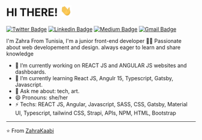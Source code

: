 # HI THERE! <img src="https://github.com/ABSphreak/ABSphreak/blob/master/gifs/Hi.gif" width="30px">

[![Twitter Badge](https://img.shields.io/badge/-@zahrakaabi13-1ca0f1?style=flat-square&labelColor=1ca0f1&logo=twitter&logoColor=white&link=https://twitter.com/zahrakaabi13)](https://twitter.com/zahrakaabi13) [![Linkedin Badge](https://img.shields.io/badge/zahra-kaabi-blue?style=flat-square&logo=Linkedin&logoColor=white&link=https://www.linkedin.com/in/zahra-kaabi/)](https://www.linkedin.com/in/zahra-kaabi/) [![Medium Badge](https://img.shields.io/badge/-@zahrakaabi-000000?style=flat-square&labelColor=black&logo=Medium&link=https://medium.com/@zahrakaabi/)](https://medium.com/@zahrakaabi/)
[![Gmail Badge](https://img.shields.io/badge/-kaabizahra@gmail.com-c14438?style=flat-square&logo=Gmail&logoColor=white&link=mailto:kaabizahra@gmail.com)](mailto:kaabizahra@gmail.com)

I'm Zahra From Tunisia, I'm a junior front-end developer 👨‍💻 Passionate about web developement and design. always eager to learn and share knowledge

- 🔭 I’m currently working on REACT JS and ANGULAR JS websites and dashboards.
- 🌱 I’m currently learning React JS, Angulr 15, Typescript, Gatsby, Javascript.
- 💬 Ask me about: tech, art.
- 😄 Pronouns: she/her
- ⚡ Techs: REACT JS, Angular, Javascript, SASS, CSS, Gatsby, Material UI, Typescript,  tailwind CSS, Strapi, APIs, NPM, HTML, Bootstrap


---
⭐️ From [ZahraKaabi](https://github.com/zahrakaabi)
